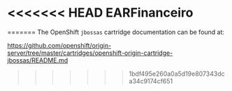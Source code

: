 <<<<<<< HEAD
EARFinanceiro
=============
=======
The OpenShift `jbossas` cartridge documentation can be found at:

https://github.com/openshift/origin-server/tree/master/cartridges/openshift-origin-cartridge-jbossas/README.md
>>>>>>> 1bdf495e260a0a5d19e807343dca34c9174cf651

